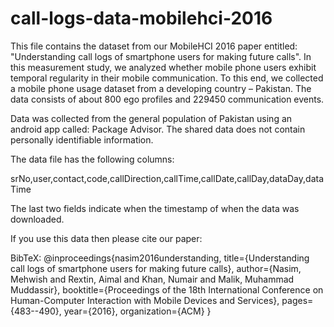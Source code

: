 # call-logs-data-mobilehci-2016
This file contains the dataset from our MobileHCI 2016 paper entitled: "Understanding call logs of smartphone users for making future calls". In this measurement study, we analyzed whether mobile phone
users exhibit temporal regularity in their mobile communication.
To this end, we collected a mobile phone usage dataset
from a developing country – Pakistan. The data consists of
about 800 ego profiles and 229450 communication events.


Data was collected from the general population of Pakistan using an android app called: Package Advisor. The shared data does not contain personally identifiable information.

The data file has the following columns:

srNo,user,contact,code,callDirection,callTime,callDate,callDay,dataDay,dataTime

The last two fields indicate when the timestamp of when the data was downloaded. 

If you use this data then please cite our paper:

BibTeX:
@inproceedings{nasim2016understanding,
  title={Understanding call logs of smartphone users for making future calls},
  author={Nasim, Mehwish and Rextin, Aimal and Khan, Numair and Malik, Muhammad Muddassir},
  booktitle={Proceedings of the 18th International Conference on Human-Computer Interaction with Mobile Devices and Services},
  pages={483--490},
  year={2016},
  organization={ACM}
}

